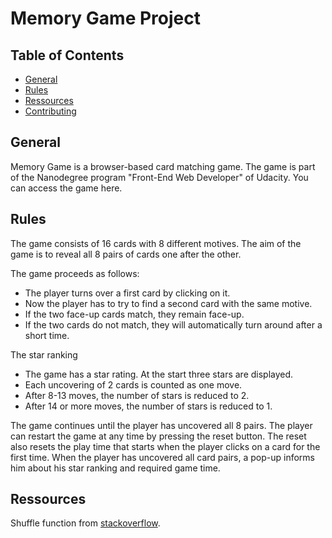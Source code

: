 # Memory Game Project

## Table of Contents

* [General](#rules)
* [Rules](#rules)
* [Ressources](#ressources)
* [Contributing](#contributing)

## General

Memory Game is a browser-based card matching game.
The game is part of the Nanodegree program "Front-End Web Developer" of Udacity.
You can access the game here.

## Rules

The game consists of 16 cards with 8 different motives. 
The aim of the game is to reveal all 8 pairs of cards one after the other.

The game proceeds as follows: 

- The player turns over a first card by clicking on it.
- Now the player has to try to find a second card with the same motive.
- If the two face-up cards match, they remain face-up.
- If the two cards do not match, they will automatically turn around after a short time.

The star ranking 

- The game has a star rating. At the start three stars are displayed. 
- Each uncovering of 2 cards is counted as one move.
- After 8-13 moves, the number of stars is reduced to 2.
- After 14 or more moves, the number of stars is reduced to 1.

The game continues until the player has uncovered all 8 pairs. The player can restart the game at any time by pressing the reset button. The reset also resets the play time that starts when the player clicks on a card for the first time. When the player has uncovered all card pairs, a pop-up informs him about his star ranking and required game time.

## Ressources

Shuffle function from <a href="https://stackoverflow.com/questions/2450954/how-to-randomize-shuffle-a-javascript-array/2450976#2450976">stackoverflow</a>.
